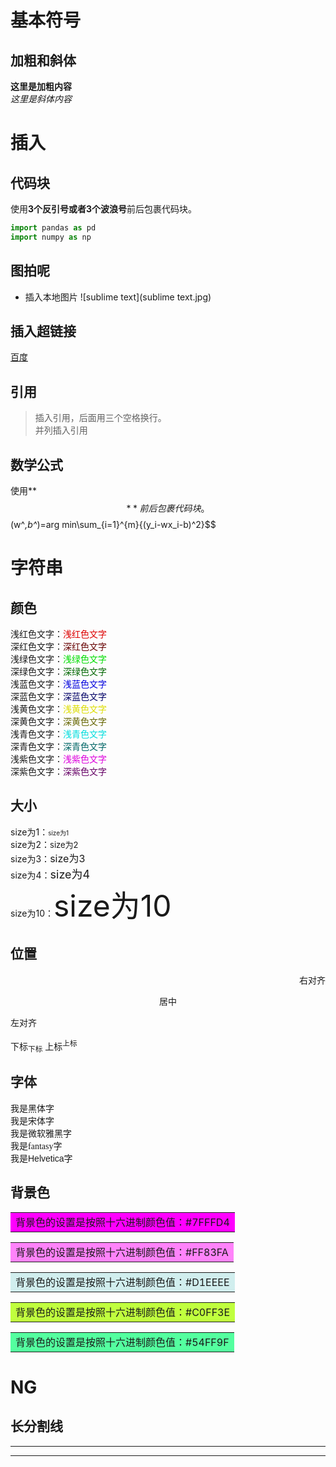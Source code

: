 # 基本符号
## 加粗和斜体
**这里是加粗内容**   
*这里是斜体内容*

# 插入
## 代码块
使用**3个反引号或者3个波浪号**前后包裹代码块。
```python
import pandas as pd
import numpy as np
```
## 图拍呢
- 插入本地图片
![sublime text](sublime text.jpg)

## 插入超链接
[百度](https://www.baidu.com/)

## 引用
> 插入引用，后面用三个空格换行。   
> 并列插入引用   

## 数学公式
使用**$$**前后包裹代码块。   
$$(w^*,b^*)=arg min\sum_{i=1}^{m}{(y_i-wx_i-b)^2}$$

# 字符串
## 颜色
浅红色文字：<font color="#dd0000">浅红色文字</font><br /> 
深红色文字：<font color="#660000">深红色文字</font><br /> 
浅绿色文字：<font color="#00dd00">浅绿色文字</font><br /> 
深绿色文字：<font color="#006600">深绿色文字</font><br /> 
浅蓝色文字：<font color="#0000dd">浅蓝色文字</font><br /> 
深蓝色文字：<font color="#000066">深蓝色文字</font><br /> 
浅黄色文字：<font color="#dddd00">浅黄色文字</font><br /> 
深黄色文字：<font color="#666600">深黄色文字</font><br /> 
浅青色文字：<font color="#00dddd">浅青色文字</font><br /> 
深青色文字：<font color="#006666">深青色文字</font><br /> 
浅紫色文字：<font color="#dd00dd">浅紫色文字</font><br /> 
深紫色文字：<font color="#660066">深紫色文字</font><br /> 


## 大小
size为1：<font size="1">size为1</font><br /> 
size为2：<font size="2">size为2</font><br /> 
size为3：<font size="3">size为3</font><br /> 
size为4：<font size="4">size为4</font><br /> 
size为10：<font size="10">size为10</font><br /> 

## 位置
<p align="right">右对齐</p>
<center>居中</center>
<p align="left">左对齐</p>
下标<sub>下标</sub>
上标<sup>上标</sup>

## 字体
<font face="黑体">我是黑体字</font>   
<font face="宋体">我是宋体字</font>   
<font face="微软雅黑">我是微软雅黑字</font>   
<font face="fantasy">我是fantasy字</font>   
<font face="Helvetica">我是Helvetica字</font>   

## 背景色
<table><tr><td bgcolor=#FF00FF>背景色的设置是按照十六进制颜色值：#7FFFD4</td></tr></table>
<table><tr><td bgcolor=#FF83FA>背景色的设置是按照十六进制颜色值：#FF83FA</td></tr></table>
<table><tr><td bgcolor=#D1EEEE>背景色的设置是按照十六进制颜色值：#D1EEEE</td></tr></table>
<table><tr><td bgcolor=#C0FF3E>背景色的设置是按照十六进制颜色值：#C0FF3E</td></tr></table>
<table><tr><td bgcolor=#54FF9F>背景色的设置是按照十六进制颜色值：#54FF9F</td></tr></table>


# NG 
## 长分割线
---
---
